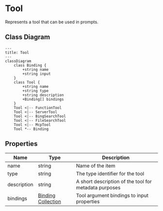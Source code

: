 # Tool

Represents a tool that can be used in prompts.

## Class Diagram

```mermaid
---
title: Tool
---
classDiagram
    class Binding {
        +string name
        +string input
    }
    class Tool {
        +string name
        +string type
        +string description
        +Binding[] bindings
    }
    Tool <|-- FunctionTool
    Tool <|-- ServerTool
    Tool <|-- BingSearchTool
    Tool <|-- FileSearchTool
    Tool <|-- McpTool
    Tool *-- Binding
```





## Properties

| Name | Type | Description |
| ---- | ---- | ----------- |
| name | string | Name of the item  |
| type | string | The type identifier for the tool  |
| description | string | A short description of the tool for metadata purposes  |
| bindings | [Binding Collection](Binding.md) | Tool argument bindings to input properties  |


